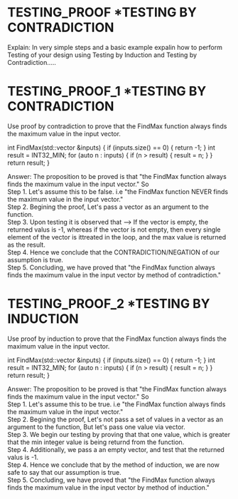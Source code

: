 # TESTING_PROOF *TESTING BY CONTRADICTION
Explain: In very simple steps and a basic example expalin how to perform Testing of your design using Testing by Induction and Testing by Contradiction.....


# TESTING_PROOF_1 *TESTING BY CONTRADICTION
Use proof by contradiction to prove that the FindMax function always finds the maximum value in the input vector.

int FindMax(std::vector<int> &inputs) {
   if (inputs.size() == 0) {
       return -1;
   }
   int result = INT32_MIN;
   for (auto n : inputs) {
       if (n > result) {
           result = n;
       }
   }
   return result;
}
  
Answer: The proposition to be proved is that "the FindMax function always finds the maximum value in the input vector." So                                                        
Step 1. Let's assume this to be false. i.e "the FindMax function NEVER finds the maximum value in the input vector."                                                            
Step 2. Begining the proof, Let's pass a vector as an argument to the function.                                                                                         
Step 3. Upon testing it is observed that --> If the vector is empty, the returned valus is -1, whereas if the vector is not empty, then every single element of the vector is ittreated in the loop, and the max value is returned as the result.                                                                                                       
Step 4. Hence we conclude that the CONTRADICTION/NEGATION of our assumption is true.                                                                                   
Step 5. Concluding, we have proved that "the FindMax function always finds the maximum value in the input vector by method of contradiction."                                                        


# TESTING_PROOF_2 *TESTING BY INDUCTION

Use proof by induction to prove that the FindMax function always finds the maximum value in the input vector.

int FindMax(std::vector<int> &inputs) {
   if (inputs.size() == 0) {
       return -1;
   }
   int result = INT32_MIN;
   for (auto n : inputs) {
       if (n > result) {
           result = n;
       }
   }
   return result;
}
  
Answer: The proposition to be proved is that "the FindMax function always finds the maximum value in the input vector." So                                                        
Step 1. Let's assume this to be true. i.e "the FindMax function always finds the maximum value in the input vector."                                                            
Step 2. Begining the proof, Let's not pass a set of values in a vector as an argument to the function, But let's pass one value via vector.                                     
Step 3. We begin our testing by proving that that one value, which is greater that the min integer value is being returnd from the function.                                    
Step 4. Additionally, we pass a an empty vector, and test that the returned valus is -1.                                                                                         
Step 4. Hence we conclude that by the method of induction, we are now safe to say that our assumption is true.                                                                   
Step 5. Concluding, we have proved that "the FindMax function always finds the maximum value in the input vector by method of induction."                                                        
